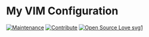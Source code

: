 # My VIM Configuration
[![Maintenance](https://img.shields.io/badge/Maintained%3F-Yes-green.svg)](https://github.com/EliazBobadilla/My-VIM-Configuration/commits/main) [![Contribute](https://img.shields.io/badge/Help-Contribute-551A8B.svg)](https://github.com/EliazBobadilla/My-VIM-Configuration/blob/main/CONTRIBUTING.md) [![Open Source Love svg1](https://badges.frapsoft.com/os/v1/open-source.svg?v=103)](https://opensource.org) 
